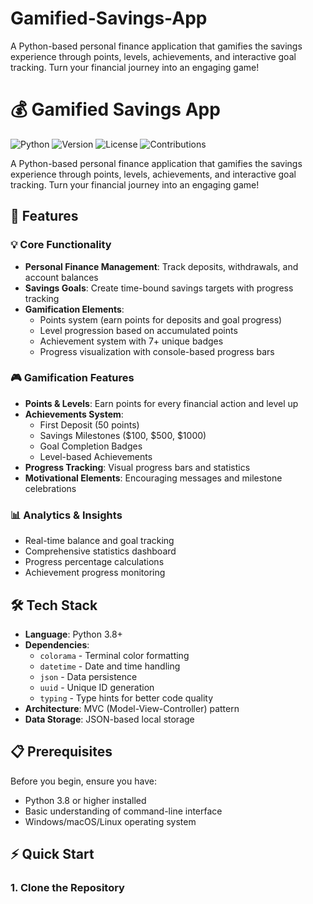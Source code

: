 # Gamified-Savings-App
A Python-based personal finance application that gamifies the savings experience through points, levels, achievements, and interactive goal tracking. Turn your financial journey into an engaging game!
# 💰 Gamified Savings App

![Python](https://img.shields.io/badge/python-v3.8+-blue.svg)
![Version](https://img.shields.io/badge/version-1.0.0-green.svg)
![License](https://img.shields.io/badge/license-MIT-blue.svg)
![Contributions](https://img.shields.io/badge/contributions-welcome-orange.svg)

A Python-based personal finance application that gamifies the savings experience through points, levels, achievements, and interactive goal tracking. Turn your financial journey into an engaging game!

## 🎯 Features

### 💡 Core Functionality
- **Personal Finance Management**: Track deposits, withdrawals, and account balances
- **Savings Goals**: Create time-bound savings targets with progress tracking
- **Gamification Elements**: 
  - Points system (earn points for deposits and goal progress)
  - Level progression based on accumulated points
  - Achievement system with 7+ unique badges
  - Progress visualization with console-based progress bars

### 🎮 Gamification Features
- **Points & Levels**: Earn points for every financial action and level up
- **Achievements System**: 
  - First Deposit (50 points)
  - Savings Milestones ($100, $500, $1000)
  - Goal Completion Badges
  - Level-based Achievements
- **Progress Tracking**: Visual progress bars and statistics
- **Motivational Elements**: Encouraging messages and milestone celebrations

### 📊 Analytics & Insights
- Real-time balance and goal tracking
- Comprehensive statistics dashboard
- Progress percentage calculations
- Achievement progress monitoring

## 🛠️ Tech Stack

- **Language**: Python 3.8+
- **Dependencies**: 
  - `colorama` - Terminal color formatting
  - `datetime` - Date and time handling
  - `json` - Data persistence
  - `uuid` - Unique ID generation
  - `typing` - Type hints for better code quality
- **Architecture**: MVC (Model-View-Controller) pattern
- **Data Storage**: JSON-based local storage

## 📋 Prerequisites

Before you begin, ensure you have:

- Python 3.8 or higher installed
- Basic understanding of command-line interface
- Windows/macOS/Linux operating system

## ⚡ Quick Start

### 1. Clone the Repository
